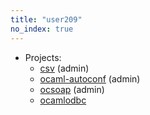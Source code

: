 ```yaml
---
title: "user209"
no_index: true
---
```


* Projects:
  * [csv](/projects/csv/) (admin)
  * [ocaml-autoconf](/projects/ocaml-autoconf/) (admin)
  * [ocsoap](/projects/ocsoap/) (admin)
  * [ocamlodbc](/projects/ocamlodbc/)
